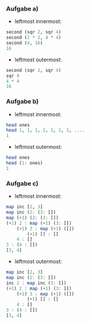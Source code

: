 
### Aufgabe a)
- leftmost innermost:
```haskell
second (sqr 2, sqr 4)
second (2 * 2, 4 * 4)
second (4, 16)
16
```

- leftmost outermost:
```haskell
second (sqr 2, sqr 4)
sqr 4
4 * 4
16
```

### Aufgabe b)
- leftmost innermost:
```haskell
head ones
head 1, 1, 1, 1, 1, 1, 1, ....
1
```

- leftmost outermost:
```haskell
head ones
head (1: ones)
1
```

### Aufgabe c)
- leftmost innermost:  
```haskell
map inc [2, 3]
map inc (2: (3: [])
map (+1) (2: (3: [])
(+1) 2 : map (+1) (3: [])
    (+1) 3 : map (+1) ([])
        (+1) [] : []
    4 : []
3 : (4 : [])
[3, 4]
```

- leftmost outermost:
```haskell
map inc [2, 3]
map inc (2: (3: [])
inc 2 : map inc (3: [])
(+1) 2 : map (+1) (3: [])
    (+1) 3 : map (+1) ([])
        (+1) [] : []
    4 : []
3 : (4 : [])
[3, 4]              
```
